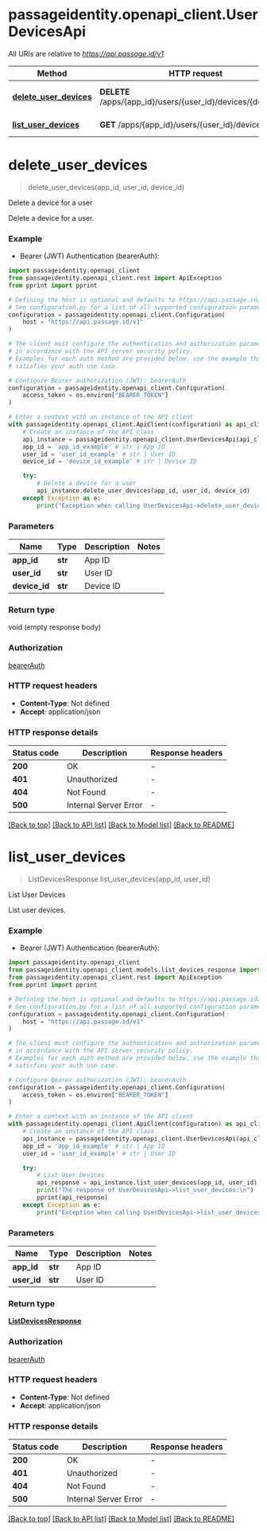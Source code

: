 # passageidentity.openapi_client.UserDevicesApi

All URIs are relative to *https://api.passage.id/v1*

Method | HTTP request | Description
------------- | ------------- | -------------
[**delete_user_devices**](UserDevicesApi.md#delete_user_devices) | **DELETE** /apps/{app_id}/users/{user_id}/devices/{device_id} | Delete a device for a user
[**list_user_devices**](UserDevicesApi.md#list_user_devices) | **GET** /apps/{app_id}/users/{user_id}/devices | List User Devices


# **delete_user_devices**
> delete_user_devices(app_id, user_id, device_id)

Delete a device for a user

Delete a device for a user.

### Example

* Bearer (JWT) Authentication (bearerAuth):

```python
import passageidentity.openapi_client
from passageidentity.openapi_client.rest import ApiException
from pprint import pprint

# Defining the host is optional and defaults to https://api.passage.id/v1
# See configuration.py for a list of all supported configuration parameters.
configuration = passageidentity.openapi_client.Configuration(
    host = "https://api.passage.id/v1"
)

# The client must configure the authentication and authorization parameters
# in accordance with the API server security policy.
# Examples for each auth method are provided below, use the example that
# satisfies your auth use case.

# Configure Bearer authorization (JWT): bearerAuth
configuration = passageidentity.openapi_client.Configuration(
    access_token = os.environ["BEARER_TOKEN"]
)

# Enter a context with an instance of the API client
with passageidentity.openapi_client.ApiClient(configuration) as api_client:
    # Create an instance of the API class
    api_instance = passageidentity.openapi_client.UserDevicesApi(api_client)
    app_id = 'app_id_example' # str | App ID
    user_id = 'user_id_example' # str | User ID
    device_id = 'device_id_example' # str | Device ID

    try:
        # Delete a device for a user
        api_instance.delete_user_devices(app_id, user_id, device_id)
    except Exception as e:
        print("Exception when calling UserDevicesApi->delete_user_devices: %s\n" % e)
```



### Parameters


Name | Type | Description  | Notes
------------- | ------------- | ------------- | -------------
 **app_id** | **str**| App ID | 
 **user_id** | **str**| User ID | 
 **device_id** | **str**| Device ID | 

### Return type

void (empty response body)

### Authorization

[bearerAuth](../README.md#bearerAuth)

### HTTP request headers

 - **Content-Type**: Not defined
 - **Accept**: application/json

### HTTP response details

| Status code | Description | Response headers |
|-------------|-------------|------------------|
**200** | OK |  -  |
**401** | Unauthorized |  -  |
**404** | Not Found |  -  |
**500** | Internal Server Error |  -  |

[[Back to top]](#) [[Back to API list]](../README.md#documentation-for-api-endpoints) [[Back to Model list]](../README.md#documentation-for-models) [[Back to README]](../README.md)

# **list_user_devices**
> ListDevicesResponse list_user_devices(app_id, user_id)

List User Devices

List user devices.

### Example

* Bearer (JWT) Authentication (bearerAuth):

```python
import passageidentity.openapi_client
from passageidentity.openapi_client.models.list_devices_response import ListDevicesResponse
from passageidentity.openapi_client.rest import ApiException
from pprint import pprint

# Defining the host is optional and defaults to https://api.passage.id/v1
# See configuration.py for a list of all supported configuration parameters.
configuration = passageidentity.openapi_client.Configuration(
    host = "https://api.passage.id/v1"
)

# The client must configure the authentication and authorization parameters
# in accordance with the API server security policy.
# Examples for each auth method are provided below, use the example that
# satisfies your auth use case.

# Configure Bearer authorization (JWT): bearerAuth
configuration = passageidentity.openapi_client.Configuration(
    access_token = os.environ["BEARER_TOKEN"]
)

# Enter a context with an instance of the API client
with passageidentity.openapi_client.ApiClient(configuration) as api_client:
    # Create an instance of the API class
    api_instance = passageidentity.openapi_client.UserDevicesApi(api_client)
    app_id = 'app_id_example' # str | App ID
    user_id = 'user_id_example' # str | User ID

    try:
        # List User Devices
        api_response = api_instance.list_user_devices(app_id, user_id)
        print("The response of UserDevicesApi->list_user_devices:\n")
        pprint(api_response)
    except Exception as e:
        print("Exception when calling UserDevicesApi->list_user_devices: %s\n" % e)
```



### Parameters


Name | Type | Description  | Notes
------------- | ------------- | ------------- | -------------
 **app_id** | **str**| App ID | 
 **user_id** | **str**| User ID | 

### Return type

[**ListDevicesResponse**](ListDevicesResponse.md)

### Authorization

[bearerAuth](../README.md#bearerAuth)

### HTTP request headers

 - **Content-Type**: Not defined
 - **Accept**: application/json

### HTTP response details

| Status code | Description | Response headers |
|-------------|-------------|------------------|
**200** | OK |  -  |
**401** | Unauthorized |  -  |
**404** | Not Found |  -  |
**500** | Internal Server Error |  -  |

[[Back to top]](#) [[Back to API list]](../README.md#documentation-for-api-endpoints) [[Back to Model list]](../README.md#documentation-for-models) [[Back to README]](../README.md)

